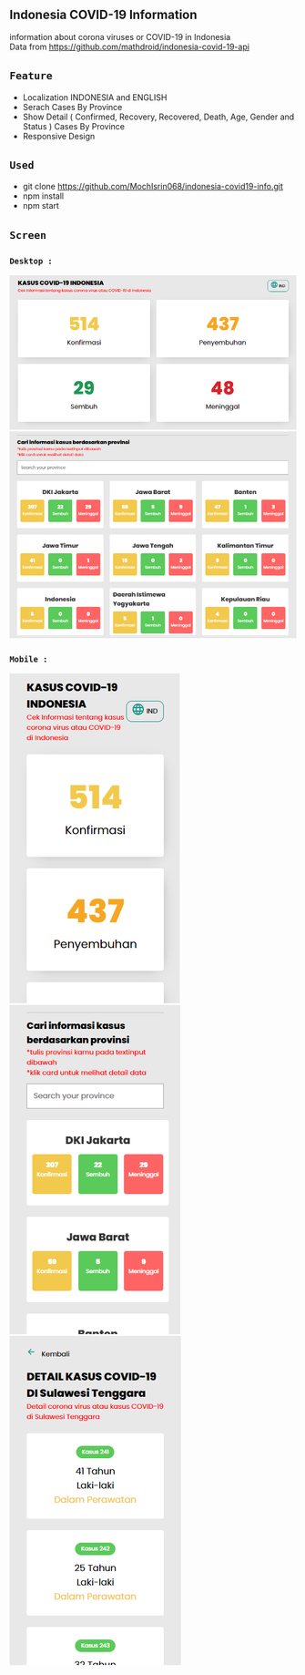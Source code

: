 ## Indonesia COVID-19 Information

information about corona viruses or COVID-19 in Indonesia<br/>
Data from https://github.com/mathdroid/indonesia-covid-19-api

## `Feature`
- Localization INDONESIA and ENGLISH
- Serach Cases By Province
- Show Detail ( Confirmed, Recovery, Recovered, Death, Age, Gender and Status ) Cases By Province
- Responsive Design

## `Used`
- git clone https://github.com/MochIsrin068/indonesia-covid19-info.git
- npm install
- npm start
  
## `Screen`

### `Desktop : `

![web](./screen/desktop.png)
![web](./screen/desktop_prov.png)

### `Mobile : `

![mobile](screen/mobile_home.png)
![mobile](./screen/mobile_home_prov.png)
![mobile](./screen/mobile_detail.png)
